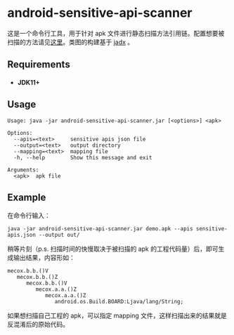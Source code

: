 # android-sensitive-api-scanner

这是一个命令行工具，用于针对 apk 文件进行静态扫描方法引用链。配置想要被扫描的方法请见[这里](https://github.com/android-sensitive-api-scanner/scanner/blob/master/assets/sensitive-api.json)。类图的构建基于 [jadx](https://github.com/skylot/jadx) 。

## Requirements

- #### JDK11+

## Usage
```
Usage: java -jar android-sensitive-api-scanner.jar [<options>] <apk>

Options:
  --apis=<text>     sensitive apis json file
  --output=<text>   output directory
  --mapping=<text>  mapping file
  -h, --help        Show this message and exit

Arguments:
  <apk>  apk file
```

## Example

在命令行输入：

```shell
java -jar android-sensitive-api-scanner.jar demo.apk --apis sensitive-apis.json --output out/
```

稍等片刻（p.s. 扫描时间的快慢取决于被扫描的 apk 的工程代码量）后，即可生成输出结果，内容形如：

```
mecox.b.b.()V
   mecox.b.b.()Z
      mecox.b.b.()V
         mecox.a.a.()Z
            mecox.a.a.()Z
               android.os.Build.BOARD:Ljava/lang/String;
```

如果想扫描自己工程的 apk，可以指定 mapping 文件，这样扫描出来的结果就是反混淆后的原始代码。
